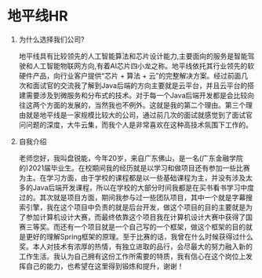 # 地平线HR

1. 为什么选择我们公司?

   地平线具有比较领先的人工智能算法和芯片设计能力,主要面向的服务是智能驾驶和人工智能物联网方向,有着AI芯片四小龙之称。地平线依托其行业领先的软硬件产品，向行业客户提供“芯片 + 算法 + 云”的完整解决方案。经过前面几次和面试官的交流我了解到Java后端的方向主要就是云平台，并且云平台的搭建需要涉及到微服务和分布式的技术。对于每一个Java后端开发都是会比较向往这两个方面的发展的，当然我也不例外。这就是我的第二个理由。第三个理由就是地平线是一家规模比较大的公司，通过前几次的面试就感觉到了面试官问问题的深度，大牛云集，而我个人是非常喜欢在这种高技术氛围下工作的。

2. 自我介绍

   老师您好，我叫盘锐能，今年20岁，来自广东佛山，是一名(广东金融学院的)2021届毕业生。在校期间我的经历就是以学习和做项目还有参加一些比赛为主。在学习方面，由于学校的课程都是以一些基础课程为主，并没有涉及太多的Java后端开发课程，所以在学校的大部分时间我都是在买书看书学习中度过的。其次就是项目方面，期间我参与过一些团队项目，其中一个就是字幕搜索引擎，我在这个项目中负责的就是后台开发，做这个项目的目的主要就是为了参加计算机设计大赛，而最终依靠这个项目我在计算机设计大赛中获得了国赛三等奖。而还有一个项目就是一个自己写的一个框架，做这个框架的目的就是更好的理解Spring框架的原理。至于比赛的话，我曾在什么时候获得过什么奖。本人对技术有浓厚的热情，有独立进取的品行，会尽最大的努力融入新的工作生活。我认为自己拥有这份工作所需要的特质，我有信心在这个岗位上发挥自己的能力，也希望在这里得到锻炼和提升，谢谢！